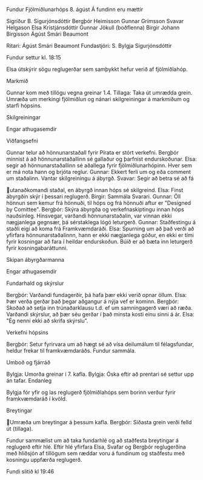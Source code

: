 Fundur Fjölmiðlunarhóps 8. ágúst
Á fundinn eru mættir

Sigríður B. Sigurjónsdóttir
Bergþór Heimisson
Gunnar Grímsson
Svavar Helgason
Elsa Kristjánsdóttir
Gunnar Jökull (boðflenna)
Birgir Johann Birgisson
Ágúst Smári Beaumont

Ritari: Ágúst Smári Beaumont
Fundastjóri: S. Bylgja Sigurjónsdóttir

Fundur settur kl. 18:15

Elsa útskýrir sögu reglugerðar sem samþykkt hefur verið af fjölmiðlahóp.

Markmið

Gunnar kom með tillögu vegna greinar 1.4. Tillaga: Taka út umrædda grein. Umræða um merkingi
fjölmiðlun og nánari skilgreiningar á markmiðum og starfi hópsins.

Skilgreiningar

Engar athugasemdir

Viðfangsefni

Gunnar telur að hönnunarstaðall fyrir Pírata er stórt verkefni. Bergþór minnist á að
hönnunarstaðallinn sé gallaður og þarfnist endurskoðunar. Elsa: segir að hönnunarstaðallinn sé
aðallega fyrir fjölmiðlunarhópinn. Hver sem er má nota hann og brjóta reglur. Gunnar: Ekkert ferli
um og eða comment um staðalinn. Vantar skilgreiningu á ábyrgð. Svavar: Segir að betra sé að fá

utanaðkomandi staðal, en ábyrgð innan hóps sé skilgreind. Elsa: Finst ábyrgðin skýr í þessari
reglugerð. Birgir: Sammála Svarari. Gunnar: Öll hönnun sem kemur frá hönnuði, til hóps og frá
hönnuði aftur er "Designed by Comittee". Bergþór: Skýra ábyrgða og verkefnaskiptingu innan hóps
nauðsinleg. Hinsvegar, varðandi hönnunarstaðalin, var vinnan ekki nægjanlega gegnsær, þá
sérstaklega lógó leturgerð. Gunnar: Staðfestingu á staðli eigi að koma frá Framkvæmdaráði. Elsa:
Spurning um að það verði að yfirfara hönnunarstaðalinnn, hann er ekki nægjanlega góður, en ekki er
tími fyrir kosningar að fara í heildar endurskoðun. Búið er að bæta inn leturgerð fyrir
kosningabaráttunni.

Skipan ábyrgðarmanna

Engar athugasemdir

Fundarhald og skýrslur

Bergþór: Varðandi fundagerðir, þá hafa þær ekki verið opnar öllum. Elsa: Þær verða gerðar það
þegar aðgangur á nýja vef er kominn. Bergþór: Skoðað að setja inn trúnaðarklausu t.d. ef um
samningagerð væri að ræða. Varðandi skýrslur, að þær séu gerðar í það minsta kosti einu sinni á
ár. Elsa: "Ég nenni ekki að skrifa skýrslu".

Verkefni hópsins

Bergþór: Setur fyrirvara um að hægt sé að vísa deilumálum til félagsfundar, heldur frekar til
framkvæmdaráðs. Fundur sammála.

Umboð og fjárráð

Bylgja: Umorða greinar í 7. kafla.
Bylgja: Óska eftir að prentari sé settur upp án tafar. Endanleg

Bylgja fór yfir og las reglugerð fjölmiðlahóps sem borinn verður fyrir framkvæmdaráð í kvöld.

Breytingar

Umræða um breytingar á þessum kafla. Bergþór: Síðasta grein verði felld út (tillaga).

Fundur sammælist um að taka fundarhlé og að staðfesta breytingar á reglugerð eftir hlé. Eftir hlé
yfirfara Elsa, Svafar og Bergþór reglugerðina með hliðsjón af tillögum sem ræddar voru á fundinum
og staðfestu með kosningu uppfærða reglugerð.

Fundi slitið kl 19:46

